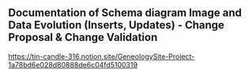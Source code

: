 ## Documentation of Schema diagram Image and Data Evolution (Inserts, Updates) - Change Proposal & Change Validation 

https://tin-candle-316.notion.site/GeneologySite-Project-1a78bd6e028d80888de6c04fd5100319